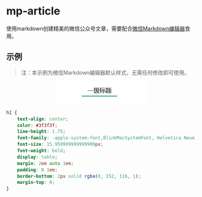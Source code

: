 # mp-article
使用markdown创建精美的微信公众号文章，需要配合[微信Markdown编辑器](https://doocs.github.io/md/)食用。

## 示例

> 注：本示例为微信Markdown编辑器默认样式，无需任何修改即可使用。

<center><img src="./images/default/h1.png"/></center>

```css
h1 {
    text-align: center;
    color: #3f3f3f;
    line-height: 1.75;
    font-family: -apple-system-font,BlinkMacSystemFont, Helvetica Neue, PingFang SC, Hiragino Sans GB , Microsoft YaHei UI , Microsoft YaHei ,Arial,sans-serif;
    font-size: 15.959999999999999px;
    font-weight: bold;
    display: table;
    margin: 2em auto 1em;
    padding: 0 1em;
    border-bottom: 2px solid rgba(0, 152, 116, 1);
    margin-top: 0;
}
```

